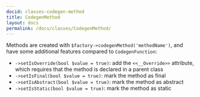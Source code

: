 ```yaml
---
docid: classes-codegen-method
title: CodegenMethod
layout: docs
permalink: /docs/classes/CodegenMethod/
---
```


Methods are created with `$factory->codegenMethod('methodName')`, and have some
additional features compared to `CodegenFunction`:

 - `->setIsOverride(bool $value = true)`: add the `<<__Override>>` attribute, which
   requires that the method is declared in a parent class
 - `->setIsFinal(bool $value = true)`: mark the method as final
 - `->setIsAbstract(bool $value = true)`: mark the method as abstract
 - `->setIsStatic(bool $value = true)`: mark the method as static
